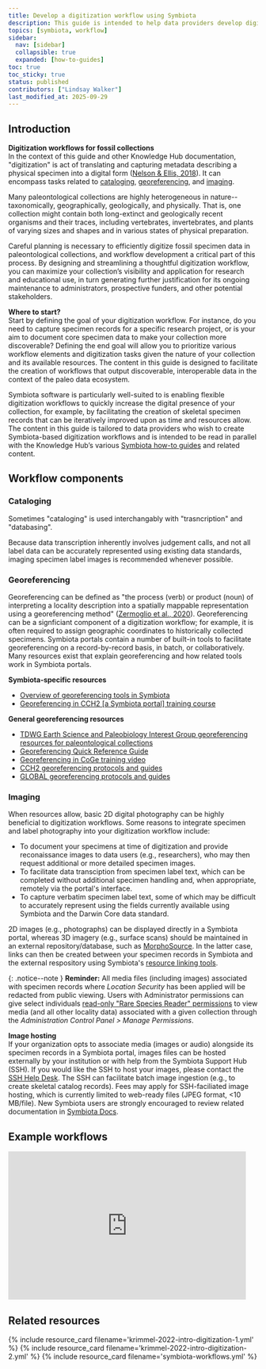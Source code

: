 ```yaml
---
title: Develop a digitization workflow using Symbiota
description: This guide is intended to help data providers develop digitization workflows for fossil specimens using Symbiota. 
topics: [symbiota, workflow]
sidebar:
  nav: [sidebar]
  collapsible: true
  expanded: [how-to-guides]
toc: true
toc_sticky: true
status: published
contributors: ["Lindsay Walker"]
last_modified_at: 2025-09-29
---
```


## Introduction

**Digitization workflows for fossil collections** <br>
In the context of this guide and other Knowledge Hub documentation, "digitization" is act of translating and capturing metadata describing a physical specimen into a digital form ([Nelson & Ellis, 2018](https://doi.org/10.1098/rstb.2017.0391)). It can encompass tasks related to [cataloging](#cataloging), [georeferencing](#georeferencing), and [imaging](#imaging). 

Many paleontological collections are highly heterogeneous in nature--taxonomically, geographically, geologically, and physically. That is, one collection might contain both long-extinct and geologically recent organisms and their traces, including vertebrates, invertebrates, and plants of varying sizes and shapes and in various states of physical preparation.

Careful planning is necessary to efficiently digitize fossil specimen data in paleontological collections, and workflow development a critical part of this process. By designing and streamlining a thoughtful digitization workflow, you can maximize your collection’s visibility and application for research and educational use, in turn generating further justification for its ongoing maintenance to administrators, prospective funders, and other potential stakeholders.

**Where to start?** <br>
Start by defining the goal of your digitization workflow. For instance, do you need to capture specimen records for a specific research project, or is your aim to document core specimen data to make your collection more discoverable? Defining the end goal will allow you to prioritize various workflow elements and digitization tasks given the nature of your collection and its available resources. The content in this guide is designed to facilitate the creation of workflows that output discoverable, interoperable data in the context of the paleo data ecosystem.

Symbiota software is particularly well-suited to is enabling flexible digitization workflows to quickly increase the digital presence of your collection, for example, by facilitating the creation of skeletal specimen records that can be iteratively improved upon as time and resources allow. The content in this guide is tailored to data providers who wish to create Symbiota-based digitization workflows and is intended to be read in parallel with the Knowledge Hub’s various [Symbiota how-to guides](/topics?topic=symbiota) and related content.

## Workflow components

### Cataloging

Sometimes "cataloging" is used interchangably with "trasncription" and "databasing". 

Because data transcription inherently involves judgement calls, and not all label data can be accurately represented using existing data standards, imaging specimen label images is recommended whenever possible. 

### Georeferencing

Georeferencing can be defined as "the process (verb) or product (noun) of interpreting a locality description into a spatially mappable representation using a georeferencing method" ([Zermoglio et al., 2020](https://docs.gbif.org/georeferencing-quick-reference-guide/1.0/en/#georeference)). Georeferencing can be a signficiant component of a digitization workflow; for example, it is often required to assign geographic coordinates to historically collected specimens. Symbiota portals contain a number of built-in tools to facilitate georeferencing on a record-by-record basis, in batch, or collaboratively. Many resources exist that explain georeferencing and how related tools work in Symbiota portals.

**Symbiota-specific resources** <br>
- [Overview of georeferencing tools in Symbiota](https://youtu.be/5DmgrjmHYJ8?si=xsW70OSa_1ta86Sa&t=691)
- [Georeferencing in CCH2 [a Symbiota portal] training course](https://www.capturingcaliforniasflowers.org/georeferencingcourse.html)

**General georeferencing resources** <br>
- [TDWG Earth Science and Paleobiology Interest Group georeferencing resources for paleontological collections](https://tdwg.github.io/esp/georeferencing/README.html)
- [Georeferencing Quick Reference Guide](https://doi.org/10.35035/e09p-h128)
- [Georeferencing in CoGe training video](https://youtu.be/h1JfJuSC-eg)
- [CCH2 georeferencing protocols and guides](https://www.capturingcaliforniasflowers.org/georeferencing-protocols-and-guides.html)
- [GLOBAL georeferencing protocols and guides](https://globaltcn.utk.edu/georeferencing)

### Imaging
When resources allow, basic 2D digital photography can be highly beneficial to digitization workflows. Some reasons to integrate specimen and label photography into your digitization workflow include:
- To document your specimens at time of digitization and provide reconaissance images to data users (e.g., researchers), who may then request additional or more detailed specimen images.
- To facilitate data transciption from specimen label text, which can be completed without additional specimen handling and, when appropriate, remotely via the portal's interface.
- To capture verbatim specimen label text, some of which may be difficult to accurately represent using the fields currently available using Symbiota and the Darwin Core data standard.

2D images (e.g., photographs) can be displayed directly in a Symbiota portal, whereas 3D imagery (e.g., surface scans) should be maintained in an external repository/database, such as [MorphoSource](https://www.morphosource.org). In the latter case, links can then be created between your specimen records in Symbiota and the external respository using Symbiota's [resource linking tools](https://docs.symbiota.org/Editor_Guide/linking_records). 

{: .notice--note }
**Reminder:** All media files (including images) associated with specimen records where _Location Security_ has been applied will be redacted from public viewing. Users with Administrator permissions can give select individuals [read-only "Rare Species Reader" permissions](https://docs.symbiota.org/Collection_Manager_Guide/Data_Publishing/redacting_obscuring_data) to view media (and all other locality data) associated with a given collection through the _Administration Control Panel > Manage Permissions_.

**Image hosting** <br>
If your organization opts to associate media (images or audio) alongside its specimen records in a Symbiota portal, images files can be hosted externally by your institution or with help from the Symbiota Support Hub (SSH). If you would like the SSH to host your images, please contact the [SSH Help Desk](https://symbiota.org/contact-the-support-hub/). The SSH can facilitate batch image ingestion (e.g., to create skeletal catalog records). Fees may apply for SSH-faciliated image hosting, which is currently limited to web-ready files (JPEG format, <10 MB/file). New Symbiota users are strongly encouraged to review related documentation in [Symbiota Docs](https://docs.symbiota.org/Editor_Guide/Images_Media/uploading_images/). 

## Example workflows
<iframe src="https://docs.google.com/presentation/d/1_b6990eETxSRmIVEb8eamaAhEuK3jWLxTB41YYcX_so/embed?start=false&loop=false&delayms=10000" frameborder="0" width="480" height="299" allowfullscreen="true" mozallowfullscreen="true" webkitallowfullscreen="true"></iframe>

## Related resources
{% include resource_card filename='krimmel-2022-intro-digitization-1.yml' %}
{% include resource_card filename='krimmel-2022-intro-digitization-2.yml' %}
{% include resource_card filename='symbiota-workflows.yml' %}
